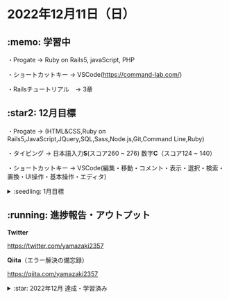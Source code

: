 # 2022年12月11日（日）
## \:memo: 学習中 

・Progate → Ruby on Rails5, javaScript, PHP

・ショートカットキー → VSCode(https://command-lab.com/)

・Railsチュートリアル　→ 3章

## \:star2: 12月目標
・Progate → (HTML&CSS,Ruby on Rails5,JavaScript,JQuery,SQL,Sass,Node.js,Git,Command Line,Ruby)

・タイピング → 日本語入力**S**(スコア260 ~ 276) 数字**C**（スコア124 ~ 140）

・ショートカットキー → VSCode(編集・移動・コメント・表示・選択・検索・置換・UI操作・基本操作・エディタ)

<details><summary>:seedling: 1月目標</summary>

・Railsチュートリアル

・タイピング → 数字入力 **B**（スコア175 ~ 191）
<br>
個人的な用途でのパソコン利用には問題のないレベル

</details>

## \:running: 進捗報告・アウトプット

**Twitter**

https://twitter.com/yamazaki2357

**Qiita**（エラー解決の備忘録）

https://qiita.com/yamazaki2357

<details><summary>:star: 2022年12月 達成・学習済み</summary>

・Progate → HTML & CSS, Ruby, Git, Sass, Command Line
<br><br>
・タイピング → 日本語入力**Good!**(スコア283), 数字入力**C**(スコア125) 
<br><br>
・ショートカットキー → VSCode(編集・移動・コメント・基本操作・エディタ)
<br><br>
・Railsチュートリアル　1章〜2章
<br><br>
・Udemy → 【基礎からわかる！】Webアプリケーションの仕組み
(https://www.udemy.com/share/104tNc3@QVDpnfRoh7wxRHeBGeCfkWhBF_NofEMPJnojBci8uleW-pbIk-zRMg7DnaXCVwuvVg==/)

</details>




<!-- 
# ポートフォリオ

主な使用言語　Ruby on Rails、AWS（デプロイ）

・食品サンプルサイト

主な使用言語　Ruby

・じゃんけん（仮）
・ブラックジャック（仮）

主な使用言語　HTML&CSS

・サイト模写コーディング

主な使用言語　Javascript

・スロットマシーン（仮）

主な使用言語　Vue.js

・星を見に行こう

主な使用言語　Excel VBA

・規格品管理ブック

**タイピング**

日本語入力、数字入力

-->
